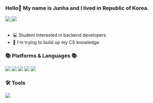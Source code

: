 ### Hello👋 My name is Junha and I lived in Republic of Korea.
<a href="https://rorror1624.tistory.com/" target="_blank" >
    <img src="https://img.shields.io/badge/Tistory-black?style=flat-square&logo=Tistory&logoColor=white"/>
</a>
<a href="https://instagram.com/junad._.p/">
    <img src="https://img.shields.io/badge/Instagram-E4405F?style=flat-square&logo=Instagram&logoColor=white"/>
</a>
<br><br>
<ul>
  <li>💻 Student Interested in backend developers</li>
  <li>📖 I'm trying to build up my CS knowledge</li>
</ul>


<h3>📚 Platforms & Languages 📚</h3>

<p>
  <img src="https://img.shields.io/badge/Spring-6DB33F?style=flat-square&logo=Spring&logoColor=white"/>
  <img src="https://img.shields.io/badge/MySQL-4479A1?style=flat-square&logo=MySQL&logoColor=white"/>
  <img src="https://img.shields.io/badge/Python-3776AB?style=flat-square&logo=Python&logoColor=white"/>  


  <img src="https://img.shields.io/badge/Express-000000?style=flat-square&logo=Express&logoColor=white"/>  
  <img src="https://img.shields.io/badge/Node.js-339933?style=flat-square&logo=Node.js&logoColor=white"/>

 </p>
 
 <h3>🛠 Tools </h3>
 <p>
  <img src="https://img.shields.io/badge/Github-181717?style=flat-square&logo=Github&logoColor=white"/>
 </p>
